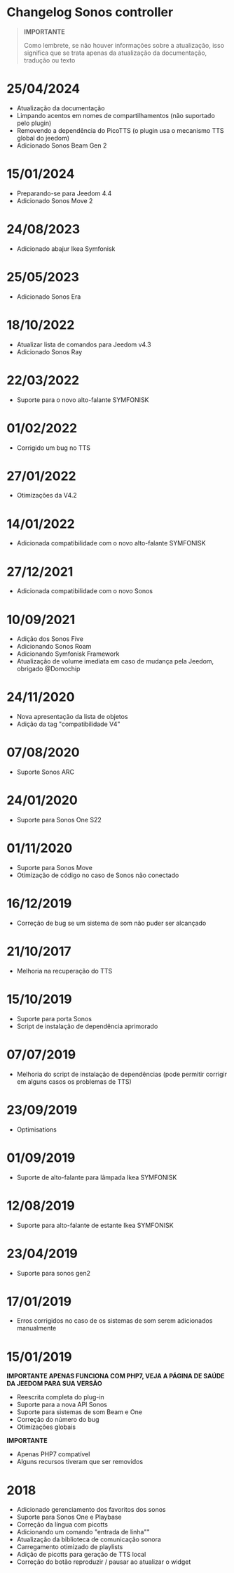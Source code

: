 # Changelog Sonos controller

>**IMPORTANTE**
>
>Como lembrete, se não houver informações sobre a atualização, isso significa que se trata apenas da atualização da documentação, tradução ou texto

# 25/04/2024

- Atualização da documentação
- Limpando acentos em nomes de compartilhamentos (não suportado pelo plugin)
- Removendo a dependência do PicoTTS (o plugin usa o mecanismo TTS global do jeedom)
- Adicionado Sonos Beam Gen 2

# 15/01/2024

- Preparando-se para Jeedom 4.4
- Adicionado Sonos Move 2

# 24/08/2023

- Adicionado abajur Ikea Symfonisk

# 25/05/2023

- Adicionado Sonos Era

# 18/10/2022

- Atualizar lista de comandos para Jeedom v4.3
- Adicionado Sonos Ray

# 22/03/2022

- Suporte para o novo alto-falante SYMFONISK

# 01/02/2022

- Corrigido um bug no TTS

# 27/01/2022

- Otimizações da V4.2

# 14/01/2022

- Adicionada compatibilidade com o novo alto-falante SYMFONISK

# 27/12/2021

- Adicionada compatibilidade com o novo Sonos

# 10/09/2021

- Adição dos Sonos Five
- Adicionando Sonos Roam
- Adicionando Symfonisk Framework
- Atualização de volume imediata em caso de mudança pela Jeedom, obrigado @Domochip

# 24/11/2020

- Nova apresentação da lista de objetos
- Adição da tag "compatibilidade V4"

# 07/08/2020

- Suporte Sonos ARC

# 24/01/2020

- Suporte para Sonos One S22

# 01/11/2020

- Suporte para Sonos Move
- Otimização de código no caso de Sonos não conectado

# 16/12/2019

- Correção de bug se um sistema de som não puder ser alcançado

# 21/10/2017

- Melhoria na recuperação do TTS

# 15/10/2019

- Suporte para porta Sonos
- Script de instalação de dependência aprimorado

# 07/07/2019

- Melhoria do script de instalação de dependências (pode permitir corrigir em alguns casos os problemas de TTS)

# 23/09/2019

- Optimisations

# 01/09/2019

- Suporte de alto-falante para lâmpada Ikea SYMFONISK

# 12/08/2019

- Suporte para alto-falante de estante Ikea SYMFONISK

# 23/04/2019

- Suporte para sonos gen2

# 17/01/2019

- Erros corrigidos no caso de os sistemas de som serem adicionados manualmente

# 15/01/2019

**IMPORTANTE APENAS FUNCIONA COM PHP7, VEJA A PÁGINA DE SAÚDE DA JEEDOM PARA SUA VERSÃO**

- Reescrita completa do plug-in
- Suporte para a nova API Sonos
- Suporte para sistemas de som Beam e One
- Correção do número do bug
- Otimizações globais

**IMPORTANTE**

- Apenas PHP7 compatível
- Alguns recursos tiveram que ser removidos

# 2018

-  Adicionado gerenciamento dos favoritos dos sonos
- Suporte para Sonos One e Playbase
- Correção da língua com picotts
- Adicionando um comando "entrada de linha""
- Atualização da biblioteca de comunicação sonora
- Carregamento otimizado de playlists
- Adição de picotts para geração de TTS local
- Correção do botão reproduzir / pausar ao atualizar o widget
